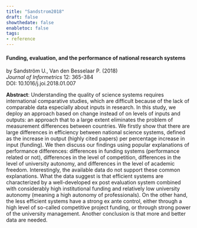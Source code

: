 ```yaml
---
title: "Sandstrom2018"
draft: false
showthedate: false
enabletoc: false
tags:
- reference
---
```


#### **Funding, evaluation, and the performance of national research systems**     
by Sandström U., Van den Besselaar P. (2018)         
*Journal of Informetrics* 12: 365-384       
DOI: 10.1016/j.joi.2018.01.007     

**Abstract**:  Understanding the quality of science systems requires international comparative studies, which are difficult because of the lack of comparable data especially about inputs in research. In this study, we deploy an approach based on change instead of on levels of inputs and outputs: an approach that to a large extent eliminates the problem of measurement differences between countries. We firstly show that there are large differences in efficiency between national science systems, defined as the increase in output (highly cited papers) per percentage increase in input (funding). We then discuss our findings using popular explanations of performance differences: differences in funding systems (performance related or not), differences in the level of competition, differences in the level of university autonomy, and differences in the level of academic freedom. Interestingly, the available data do not support these common explanations. What the data suggest is that efficient systems are characterized by a well-developed ex post evaluation system combined with considerably high institutional funding and relatively low university autonomy (meaning a high autonomy of professionals). On the other hand, the less efficient systems have a strong ex ante control, either through a high level of so-called competitive project funding, or through strong power of the university management. Another conclusion is that more and better data are needed.

